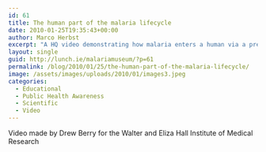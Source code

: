 ```yaml
---
id: 61
title: The human part of the malaria lifecycle
date: 2010-01-25T19:35:43+00:00
author: Marco Herbst
excerpt: "A HQ video demonstrating how malaria enters a human via a pregnant mosquito's bite and adversely affects the liver. In the second phase it attacks the red blood cells.    "
layout: single
guid: http://lunch.ie/malariamuseum/?p=61
permalink: /blog/2010/01/25/the-human-part-of-the-malaria-lifecycle/
image: /assets/images/uploads/2010/01/images3.jpeg
categories:
  - Educational
  - Public Health Awareness
  - Scientific
  - Video
---
```

Video made by Drew Berry for the Walter and Eliza Hall Institute of Medical Research